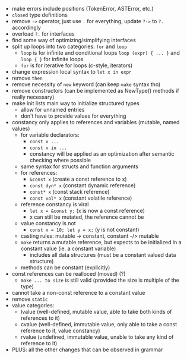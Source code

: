 - make errors include positions (TokenError, ASTError, etc.)
- `closed` type definitions
- remove `->` operator, just use `.` for everything, update `?->` to `?.` accordingly
- overload `?.` for interfaces
- find some way of optimizing/simplifying interfaces
- split up loops into two categories: `for` and `loop` 
  * `loop` is for infinite and conditional loops `loop (expr) { ... }`
    and `loop { }` for infinite loops
  * `for` is for iterative for loops (c-style, iterators)
- change expression local syntax to `let x in expr`
- remove `then`
- remove necessity of `new` keyword (can keep `make` syntax tho)
- remove constructors (can be implemented as NewType() methods if really necessary)
- make init lists main way to initialize structured types
  * allow for unnamed entries
  * don't have to provide values for everything
- constancy only applies to references and variables (mutable, named values)
  * for variable declarators:
    - `const x ...`
    - `const x in ...`
    - constancy will be applied as an optimization after semantic checking
      where possible
  * same syntax for structs and function arguments
  * for references:
    - `&const x` (create a const reference to x)
    - `const dyn* x` (constant dynamic reference)
    - `const* x` (const stack reference)
    - `const vol* x` (constant volatile reference)
  * reference constancy is viral
    - `let x = &const y;` (x is now a const reference)
    - x can still be mutated, the reference cannot be
  * value constancy is not
    - `const x = 10; let y = x;` (y is not constant)
  * casting rules: mutable -> constant, constant -/> mutable
  * `make` returns a mutable reference, but expects to be initialized in
    a constant value (ie. a constant variable)
    - includes all data structures (must be a constant valued data structure)
  * methods can be constant (explicitly)
- const references can be realloced (moved) (?)
  * `make ... to size` is still valid (provided the size is multiple of the type)
- cannot take a non-const reference to a constant value
- remove `static`
- value categories:
  * lvalue (well-defined, mutable value, able to take both kinds of references to it)
  * cvalue (well-defined, immutable value, only able to take a const reference to it, value constancy)
  * rvalue (undefined, immutable value, unable to take any kind of reference to it)
- PLUS: all the other changes that can be observed in grammar
